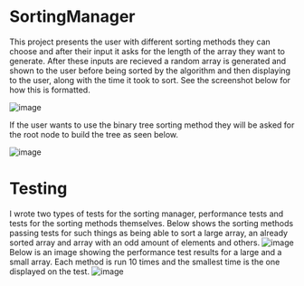 # SortingManager

This project presents the user with different sorting methods they can choose and after their input it asks for the length of the array they want to generate.
After these inputs are recieved a random array is generated and shown to the user before being sorted by the algorithm and then displaying to the user, along 
with the time it took to sort.
See the screenshot below for how this is formatted.




![image](https://user-images.githubusercontent.com/75804062/159054210-a04a3792-22fb-4f74-a7fa-2f2eb88733e1.png)  





If the user wants to use the binary tree sorting method they will be asked for the root node to build the tree as seen below.  





![image](https://user-images.githubusercontent.com/75804062/159054336-47ffb755-132b-4c1b-815f-8c74c5f4cf2e.png)




# Testing
I wrote two types of tests for the sorting manager, performance tests and tests for the sorting methods themselves. Below shows the sorting methods passing tests 
for such things as 
being able to sort a large array, an already sorted array and array with an odd amount of elements and others.
![image](https://user-images.githubusercontent.com/75804062/159054097-7d86471b-d6a7-4374-841b-45e511a87272.png)
Below is an image showing the performance test results for a large and a small array. Each method is run 10 times and the smallest time is the one displayed on the test.
![image](https://user-images.githubusercontent.com/75804062/159054013-32bf9640-6d0e-4edd-a5a1-17f6aa3d6c0e.png)
